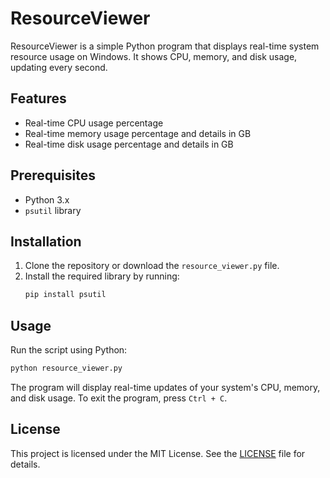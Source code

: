 # ResourceViewer

ResourceViewer is a simple Python program that displays real-time system resource usage on Windows. It shows CPU, memory, and disk usage, updating every second.

## Features

- Real-time CPU usage percentage
- Real-time memory usage percentage and details in GB
- Real-time disk usage percentage and details in GB

## Prerequisites

- Python 3.x
- `psutil` library

## Installation

1. Clone the repository or download the `resource_viewer.py` file.
2. Install the required library by running:
   ```bash
   pip install psutil
   ```

## Usage

Run the script using Python:

```bash
python resource_viewer.py
```

The program will display real-time updates of your system's CPU, memory, and disk usage. To exit the program, press `Ctrl + C`.

## License

This project is licensed under the MIT License. See the [LICENSE](LICENSE) file for details.
